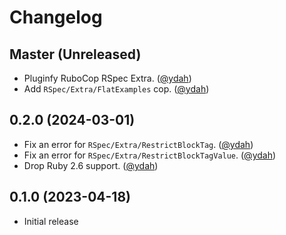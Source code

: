# Changelog

## Master (Unreleased)

- Pluginfy RuboCop RSpec Extra. ([@ydah])
- Add `RSpec/Extra/FlatExamples` cop. ([@ydah])

## 0.2.0 (2024-03-01)

- Fix an error for `RSpec/Extra/RestrictBlockTag`. ([@ydah])
- Fix an error for `RSpec/Extra/RestrictBlockTagValue`. ([@ydah])
- Drop Ruby 2.6 support. ([@ydah])

## 0.1.0 (2023-04-18)

- Initial release

<!-- Contributors (alphabetically) -->

[@ydah]: https://github.com/ydah
